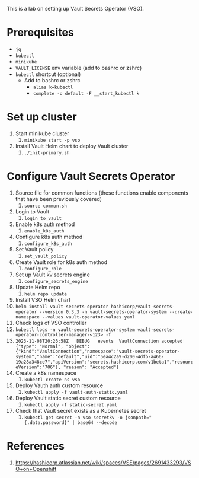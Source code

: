 This is a lab on setting up Vault Secrets Operator (VSO).

# Prerequisites

* `jq`
* `kubectl`
* `minikube`
* `VAULT_LICENSE` env variable (add to bashrc or zshrc)
* `kubectl` shortcut (optional)
  * Add to bashrc or zshrc
    * `alias k=kubectl`
    * `complete -o default -F __start_kubectl k`

# Set up cluster

1. Start minikube cluster
   1. `minikube start -p vso`
2. Install Vault Helm chart to deploy Vault cluster
   1. `./init-primary.sh`

# Configure Vault Secrets Operator

1. Source file for common functions (these functions enable components that have been previously covered)
   1. `source common.sh`
2. Login to Vault
   1. `login_to_vault`
3. Enable k8s auth method
   1. `enable_k8s_auth`
4. Configure k8s auth method 
   1. `configure_k8s_auth`
5. Set Vault policy
   1. `set_vault_policy`
6. Create Vault role for k8s auth method
   1. `configure_role`
7. Set up Vault kv secrets engine
   1. `configure_secrets_engine`
8. Update Helm repo
   1. `helm repo update`
9.  Install VSO Helm chart
   1. `helm install vault-secrets-operator hashicorp/vault-secrets-operator --version 0.3.3 -n vault-secrets-operator-system --create-namespace --values vault-operator-values.yaml`
10. Check logs of VSO controller
   1.  `kubectl logs -n vault-secrets-operator-system vault-secrets-operator-controller-manager-<123> -f`
   2. ```2023-11-08T20:26:58Z	DEBUG	events	VaultConnection accepted	{"type": "Normal", "object": {"kind":"VaultConnection","namespace":"vault-secrets-operator-system","name":"default","uid":"5ea4c2a9-d200-4dfb-a466-19a28a348ce7","apiVersion":"secrets.hashicorp.com/v1beta1","resourceVersion":"706"}, "reason": "Accepted"}```
11. Create a k8s namespace
    1.  `kubectl create ns vso`
12. Deploy Vauth auth custom resource
    1.  `kubectl apply -f vault-auth-static.yaml`
13. Deploy Vault static secret custom resource
    1.  `kubectl apply -f static-secret.yaml`
14. Check that Vault secret exists as a Kubernetes secret 
    1.  `kubectl get secret -n vso secretkv -o jsonpath="{.data.password}" | base64 --decode`

# References

1. https://hashicorp.atlassian.net/wiki/spaces/VSE/pages/2691433293/VSO+on+Openshift